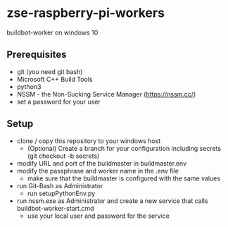 # zse-raspberry-pi-workers
buildbot-worker on windows 10

## Prerequisites
- git (you need git bash)
- Microsoft C++ Build Tools
- python3
- NSSM - the Non-Sucking Service Manager (https://nssm.cc/)
- set a password for your user
## Setup
* clone / copy this repository to your windows host
  * (Optional) Create a branch for your configuration including secrets (git checkout -b secrets)
* modify URL and port of the buildmaster in buildmaster.env
* modify the passphrase and worker name in the .env file
  * make sure that the buildmaster is configured with the same values
* run Git-Bash as Administrator
  * run setupPythonEnv.py
* run nssm.exe as Administrator and create a new service that calls buildbot-worker-start.cmd
  * use your local user and password for the service
